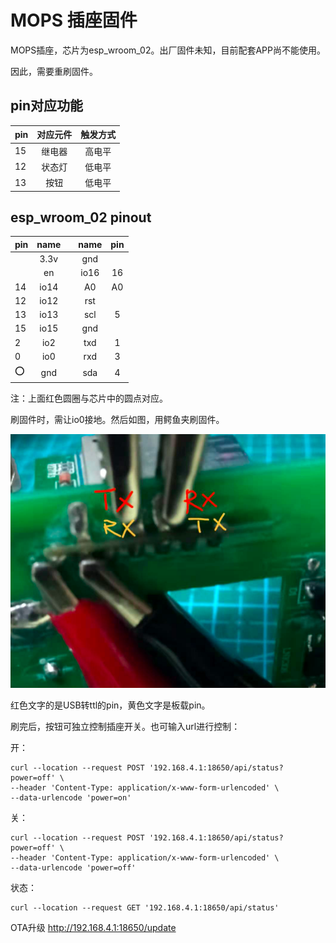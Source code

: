 # MOPS 插座固件

MOPS插座，芯片为esp_wroom_02。出厂固件未知，目前配套APP尚不能使用。

因此，需要重刷固件。


## pin对应功能

| pin | 对应元件 | 触发方式 |
| :------------- | :----------: | :----------: |
|  15 | 继电器   | 高电平 |
| 12   | 状态灯 | 低电平 |
| 13   | 按钮 | 低电平 |


## esp_wroom_02 pinout

| pin | name |  | name | pin |
| :---- | :-----: | :----: | :----: | :----: |
|    | 3.3v |  | gnd |  | 
|    | en |  | io16 | 16 | 
|  14  |  io14  |  | A0 | A0 | 
|  12  |  io12  |  | rst |  |
|  13  |  io13  |  | scl | 5 |  
|  15  |  io15  |  | gnd |  | 
|  2  |  io2  |  | txd | 1 | 
|  0  |  io0  |  | rxd | 3 | 
|  ⭕️  |  gnd  |  | sda | 4 | 


注：上面红色圆圈与芯片中的圆点对应。

刷固件时，需让io0接地。然后如图，用鳄鱼夹刷固件。

![](pin.png)

红色文字的是USB转ttl的pin，黄色文字是板载pin。


刷完后，按钮可独立控制插座开关。也可输入url进行控制：

开：

```
curl --location --request POST '192.168.4.1:18650/api/status?power=off' \
--header 'Content-Type: application/x-www-form-urlencoded' \
--data-urlencode 'power=on'
```

关：

```
curl --location --request POST '192.168.4.1:18650/api/status?power=off' \
--header 'Content-Type: application/x-www-form-urlencoded' \
--data-urlencode 'power=off'
```

状态：

```
curl --location --request GET '192.168.4.1:18650/api/status'
```

OTA升级
http://192.168.4.1:18650/update